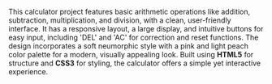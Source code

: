This calculator project features basic arithmetic operations like addition, subtraction, multiplication, and division, with a clean, user-friendly interface. It has a responsive layout, a large display, and intuitive buttons for easy input, including 'DEL' and 'AC' for correction and reset functions. The design incorporates a soft neumorphic style with a pink and light peach color palette for a modern, visually appealing look. Built using **HTML5** for structure and **CSS3** for styling, the calculator offers a simple yet interactive experience.
